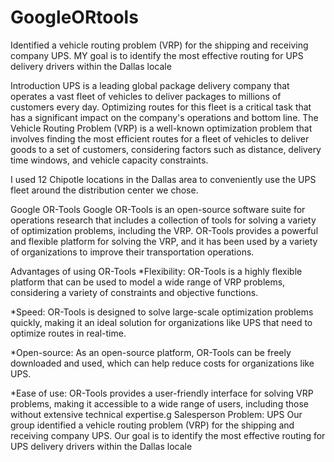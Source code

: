 # GoogleORtools
Identified a vehicle routing problem (VRP) for the shipping and receiving company UPS. MY goal is to identify the most effective routing for UPS delivery drivers within the Dallas locale

Introduction UPS is a leading global package delivery company that operates a vast fleet of vehicles to deliver packages to millions of customers every day. Optimizing routes for this fleet is a critical task that has a significant impact on the company's operations and bottom line. The Vehicle Routing Problem (VRP) is a well-known optimization problem that involves finding the most efficient routes for a fleet of vehicles to deliver goods to a set of customers, considering factors such as distance, delivery time windows, and vehicle capacity constraints.

I used 12 Chipotle locations in the Dallas area to conveniently use the UPS fleet around the distribution center we chose.

Google OR-Tools Google OR-Tools is an open-source software suite for operations research that includes a collection of tools for solving a variety of optimization problems, including the VRP. OR-Tools provides a powerful and flexible platform for solving the VRP, and it has been used by a variety of organizations to improve their transportation operations.

Advantages of using OR-Tools *Flexibility: OR-Tools is a highly flexible platform that can be used to model a wide range of VRP problems, considering a variety of constraints and objective functions.

*Speed: OR-Tools is designed to solve large-scale optimization problems quickly, making it an ideal solution for organizations like UPS that need to optimize routes in real-time.

*Open-source: As an open-source platform, OR-Tools can be freely downloaded and used, which can help reduce costs for organizations like UPS.

*Ease of use: OR-Tools provides a user-friendly interface for solving VRP problems, making it accessible to a wide range of users, including those without extensive technical expertise.g Salesperson Problem: UPS Our group identified a vehicle routing problem (VRP) for the shipping and receiving company UPS. Our goal is to identify the most effective routing for UPS delivery drivers within the Dallas locale
